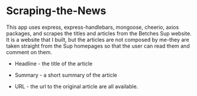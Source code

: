 # Scraping-the-News

This app uses express, express-handlebars, mongoose, cheerio, axios packages, and scrapes the titles and articles from the Betches Sup website.  It is a website that I built, but the articles are not composed by me-they are taken straight from the Sup homepages so that the user can read them and comment on them.  

 * Headline - the title of the article

 * Summary - a short summary of the article

 * URL - the url to the original article
 are all available.
